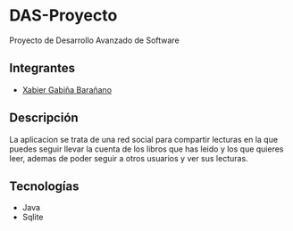 # DAS-Proyecto

Proyecto de Desarrollo Avanzado de Software

## Integrantes

- [Xabier Gabiña Barañano](https://www.xabierland.com/)

## Descripción

La aplicacion se trata de una red social para compartir lecturas en la que puedes seguir llevar la cuenta de los libros que has leido y los que quieres leer, ademas de poder seguir a otros usuarios y ver sus lecturas.

## Tecnologías

- Java
- Sqlite
